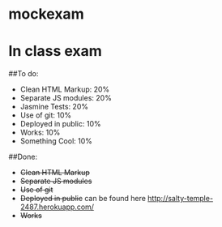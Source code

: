 mockexam
========

# In class exam
##To do:

* Clean HTML Markup: 20%
* Separate JS modules: 20%
* Jasmine Tests: 20%
* Use of git: 10%
* Deployed in public: 10%
* Works: 10%
* Something Cool: 10%

##Done:
* ~~Clean HTML Markup~~
* ~~Separate JS modules~~
* ~~Use of git~~
* ~~Deployed in public~~ can be found here http://salty-temple-2487.herokuapp.com/
* ~~Works~~


